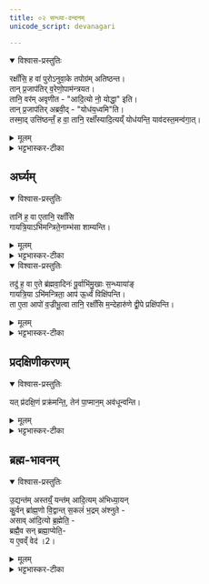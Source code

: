 ```yaml
---
title: ०२ सन्ध्या-वन्दनम्
unicode_script: devanagari

---
```

<details open><summary>विश्वास-प्रस्तुतिः</summary>

रक्षाँ॑सि॒ ह वा॑ पुरोऽनुवा॒के तपोग्र॑म् अतिष्ठन्त।  
तान् प्र॒जाप॑तिर् व॒रेणो॒पाम॑न्त्रयत।  
तानि॒ वर॑म् अवृणीत - "आदि॒त्यो नो॒ योद्धा॒" इति।  
तान् प्र॒जाप॑तिर् अब्रवी॒द् - "योध॑य॒ध्वमि"ति।  
तस्मा॒द् उत्ति॑ष्ठन्तँ॒ ह वा॒ तानि॒ रक्षाँ॑स्यादि॒त्यय्ँ योध॑यन्ति॒ याव॑दस्त॒मन्व॑गा॒त्।  
</details>

<details><summary>मूलम्</summary>

रक्षाँ॑सि॒ ह वा॑ पुरोऽनुवा॒के तपोग्र॑म् अतिष्ठन्त।  
तान् प्र॒जाप॑तिर् व॒रेणो॒पाम॑न्त्रयत।  
तानि॒ वर॑म् अवृणीत - "आदि॒त्यो नो॒ योद्धा॒" इति।  
तान् प्र॒जाप॑तिर् अब्रवी॒द् - "योध॑य॒ध्वमि"ति।  
तस्मा॒द् उत्ति॑ष्ठन्तँ॒ ह वा॒ तानि॒ रक्षाँ॑स्यादि॒त्यय्ँ योध॑यन्ति॒ याव॑दस्त॒मन्व॑गा॒त्।  
</details>

<details><summary>भट्टभास्कर-टीका</summary>

अथ स्वाध्यायात्प्राग्भावित्वादादावेव सन्ध्योपासनविधिं तावदाह - रक्षांसीति ॥ पुरोऽनुवाके पूर्वस्मिन्काले । अनु पश्चादुच्यत इत्यनुवाकः । इत्थं पूर्वमासीदिति यस्सर्वदाऽनूच्यते स कालः पुरोऽनुवाकः, पुराकल्प इति यावत् । तत्र रक्षांसि हवा हवार्थं युद्धार्थं ‘सुपां सुलुक्' इति चतुर्थ्या आकारः । यद्वा - हवेति निपातसमुदायः प्रसिद्ध्यर्थः । वैशब्दसमानार्थो वा हवाशब्दः । तपो ऽग्रं श्रेष्ठं तीव्रम् अतिष्ठन्त आस्थितवन्तः । आस्थाने तिष्ठतिर्वर्तते । व्यत्ययेनात्मनेपदम् । यद्वा - 'प्रकाशनस्थेयाख्ययोश्च' इत्यात्मनेपदम् । तीव्र तपः प्रकाशितवन्तः । अन्तर्भावितण्यर्थोऽयम् । तपसश्च अनुष्ठेयत्वेनाज्ञीप्स्यमानत्वात् 'श्लाघह्नुङ्स्थाशपां ज्ञीप्स्यमानः' इति चतुर्थ्यभावः । अन्य आह - पुरोऽनुवाकः प्रातरनुवाकः । तेन चाग्निष्टोमो लक्ष्यते - यज्ञे वर्तमानास्तपः कृतवन्त इति । अपर आह - पूर्वस्यां दिश्यनूच्यमाने देशे पुरोऽनुवाके कुरुक्षेत्रे इति । अथ तान् तानि रक्षांसि । लिङ्गव्यत्ययः । यद्वा - शेर्लोपेऽपि नुम् प्रवर्तते । प्रजापतिर् वरेण देयेन उपामन्त्रयत वरं वृणीध्वमिति रहस्युपच्छन्दितवान् । अथ तानि वरमवृणीत अवृणत । वर्णव्यत्ययेन ईकारः । वचनव्यत्ययो वा । वरमाह - आदियो नो ऽस्मान् योद्धै योधयेत्, वयं च तं योधयेम इति । प्रजापतिश् च अब्रवीद् योधयध्वमिति । युधेर्लेटि शपो लुकि 'छन्दस्युभयथा' इति तिङ आर्धधातुकत्वाद्गुणः । टेरेत्वे 'वैतोऽन्यत्र' इत्य् ऐकारे कृते संहितायामायादेशे ‘लोपश्शाकल्यस्य' इति लोपः । ण्यन्तादेव वा लेटि पूर्ववदार्धधातुकत्वेन णिलोपः । 'बुधयुधनश' इति परस्मैपदं व्यत्ययेन न प्रवर्तते । यो मन्यते 'अस्तु' इत्यध्याहारेण आदित्योऽस्माकं योद्धाऽस्त्विति, तस्यापि संहितायां गुणाभावाय यतितव्यमिति नाश्वासः । यस्मादेवं वरमलभन्त तस्माद्वरबलेन उत्तिष्ठन्तं - उर्ध्वकर्मत्वेन परस्मैपदं - उद्यन्तमादित्यं तानि रक्षांसि योधयन्ति । हवेति व्याख्यातम् । 

यावदस्तमन्वगाद् यावति कालेऽस्तं गच्छति तदाऽपीत्यर्थः । अस्तं यन्तं च योधयन्तीत्युक्तं भवति । छान्दसो लुङ् ॥  
</details>


## अर्घ्यम्
<details open><summary>विश्वास-प्रस्तुतिः</summary>

तानि॑ ह॒ वा ए॒तानि॒ रक्षाँ॑सि  
गायत्रि॒याऽभि॑मन्त्रिते॒नाम्भ॑सा शाम्यन्ति।  
</details>

<details><summary>मूलम्</summary>

तानि॑ ह॒ वा ए॒तानि॒ रक्षाँ॑सि  
गायत्रि॒याऽभि॑मन्त्रिते॒नाम्भ॑सा शाम्यन्ति।  
</details>

<details><summary>भट्टभास्कर-टीका</summary>

2इदानीं तेषां रक्षसां शान्तिं विदधाति - तानि तथा युध्यमानानि रक्षांस्य् एतानि गायत्र्या साविञ्या अभिमन्त्रितेनाम्भसा ऊर्द्धं विक्षिप्तेन शाम्यन्ति । तस्मात्तथा कुर्यादिति विधिः । 
</details>


<details open><summary>विश्वास-प्रस्तुतिः</summary>

तदु॑ ह॒ वा ए॒ते ब्र॑ह्मवा॒दिनः॑ पू॒र्वाभि॑मु॒खाः स॒न्ध्याया॑ङ्  
गायत्रि॒या ऽभि॑मन्त्रिता॒ आप॑ ऊ॒र्ध्वं विक्षि॑पन्ति।  
ता ए॒ता आपो॑ व॒ज्रीभू॒त्वा तानि॒ रक्षाँ॑सि म॒न्देहारु॑णे द्वी॒पे प्रक्षि॑पन्ति।
</details>

<details><summary>मूलम्</summary>

तदु॑ ह॒ वा ए॒ते ब्र॑ह्मवा॒दिनः॑ पू॒र्वाभि॑मु॒खाः स॒न्ध्याया॑ङ्  
गायत्रि॒या ऽभि॑मन्त्रिता॒ आप॑ ऊ॒र्ध्वं विक्षि॑पन्ति।  
ता ए॒ता आपो॑ व॒ज्रीभू॒त्वा तानि॒ रक्षाँ॑सि म॒न्देहारु॑णे द्वी॒पे प्रक्षि॑पन्ति।
</details>

<details><summary>भट्टभास्कर-टीका</summary>

तदु ह वै तस्मादेव हि खल्व् एते ब्रह्मवादिनः ब्रह्मणो वेदितारो ब्राह्मणादयः पूर्वाभिमुखास्तिष्ठन्तः सन्ध्याथां प्रातः गायत्र्या आभिमन्त्रिता आपो ऽपः - विभक्तिव्यत्ययः - ऊर्ध्वं विक्षिपन्ति । उपलक्षणत्वात्सायं प्रत्यङ्मुखा इत्यवगम्यते । ता एता आपो वज्रीभूत्वा तानि रक्षांसि मन्देहा मन्देहनाम्नां रक्षसां - "सुपां सुलुक्” इति षष्ठ्या आकारः - तेषां रक्षसां स्वभूते अरुणे अरुणनाम्नि द्वीपे प्रक्षिपन्ति पातयन्ति । 
</details>


## प्रदक्षिणीकरणम्
<details open><summary>विश्वास-प्रस्तुतिः</summary>

यत् प्र॑दक्षि॒णं प्रक्र॑मन्ति॒, तेन॑ पा॒प्मान॒म् अव॑धून्वन्ति।  
</details>

<details><summary>मूलम्</summary>

यत् प्र॑दक्षि॒णं प्रक्र॑मन्ति॒, तेन॑ पा॒प्मान॒म् अव॑धून्वन्ति।  
</details>

<details><summary>भट्टभास्कर-टीका</summary>

यत्प्रदक्षिणं प्रक्रमन्ति दक्षिणप्रारम्भमावर्तन्ते तेन पाप्मानम् आत्मस्थम् अवधून्वन्ति । 
</details>


## ब्रह्म-भावनम्
<details open><summary>विश्वास-प्रस्तुतिः</summary>

उ॒द्यन्त॑म् अस्तय्ँ॒ यन्त॑म् आदि॒त्यम् अ॑भिध्या॒यन्  
कु॒र्वन् ब्रा॑ह्म॒णो वि॒द्वान्त् स॒कलं॑ भ॒द्रम् अ॑श्नुते -  
असाव् आ॑दि॒त्यो ब्र॒ह्मेति॒ -  
ब्रह्मै॒व सन् ब्रह्मा॒प्येति॒-  
य ए॒वव्ँ वेद॑ ।2।
</details>

<details><summary>मूलम्</summary>

उ॒द्यन्त॑म् अस्तय्ँ॒ यन्त॑म् आदि॒त्यम् अ॑भिध्या॒यन्  
कु॒र्वन् ब्रा॑ह्म॒णो वि॒द्वान्त् स॒कलं॑ भ॒द्रम् अ॑श्नुते -  
असाव् आ॑दि॒त्यो ब्र॒ह्मेति॒ -  
ब्रह्मै॒व सन् ब्रह्मा॒प्येति॒-  
य ए॒वव्ँ वेद॑ ।2।
</details>

<details><summary>भट्टभास्कर-टीका</summary>

तस्माद् उद्यन्तमस्तंयन्तञ्चादित्यमभिध्यायन् आभिमुख्येन चिन्तयन् कुर्वंश्च प्रदक्षिणं विद्वांश्च असावादियो ब्रह्मेत्य् असावेवादित्यः परम्ब्रह्मेति ब्रह्मादित्ययोरभेदम् आदित्येन चात्मन ऐक्यं जानन् ब्राह्मणः सकलं भद्रं कल्याणम् अश्नुते न केवलं स्वर्गादिकमेव, अपितु सकलं कल्याणम् । अथ य एवं वेद सोऽपि ब्रह्मैव सन् ब्रह्माप्येति ब्रह्मणा ऐक्यं प्रतिपद्यते, किं पुनस्स्वर्गादि सकलं भद्रमश्नुत इति । यद्वा - असावादित्यो ब्रह्मेति विद्वान् तेन चादित्येनात्मन ऐक्यात् स्वयमपि ब्रह्मैव आदित्यः सन् कुर्वन् आचरन् एवं विशिष्टमादित्योपस्थानम् आचरन् सकलं भद्रमश्नुते अपवर्गमपि प्राप्नोति । अथ य एवं वेदिता सोऽपि ब्रह्माप्येति प्राप्नोति ॥  
इति द्वितीथे द्वितीयोऽनुवाकः ॥
</details>